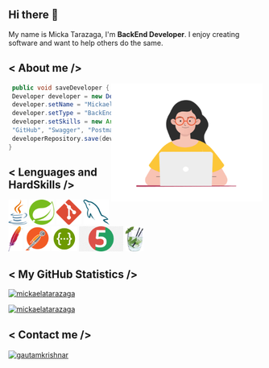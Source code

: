 ## Hi there 👋
My name is Micka Tarazaga, I'm <strong>BackEnd Developer</strong>.
I enjoy creating software and want to help others do the same.

## < About me />

<img align="right" width="300" src="https://github.com/mickaelatarazaga/mickaelatarazaga/blob/main/assets/image/womandeveloper1.gif?raw=true" />

```java
 public void saveDeveloper {
 Developer developer = new Developer();
 developer.setName = "Mickaela Tarazaga";
 developer.setType = "BackEnd";
 developer.setSkills = new ArrayList<>(Arrays.asList("Java", "Spring", "MySql", 
 "GitHub", "Swagger", "Postman", "Maven", "Hibernate", "Junit", "Mockito"));
 developerRepository.save(developer);
}
```
## < Lenguages and HardSkills />

<code><img height="50" src="https://github.com/mickaelatarazaga/mickaelatarazaga/blob/main/assets/image/Java.png?raw=true"></code>
<code><img height="50" src="https://github.com/mickaelatarazaga/mickaelatarazaga/blob/main/assets/image/Spring.png?raw=true"></code>
<code><img height="50" src="https://github.com/mickaelatarazaga/mickaelatarazaga/blob/main/assets/image/Git.png?raw=true"></code>
<code><img height="50" src="https://github.com/mickaelatarazaga/mickaelatarazaga/blob/main/assets/image/MySql.png?raw=true"></code>
<code><img height="50" src="https://github.com/mickaelatarazaga/mickaelatarazaga/blob/main/assets/image/Maven.png?raw=true"></code>
<code><img height="50" src="https://github.com/mickaelatarazaga/mickaelatarazaga/blob/main/assets/image/Postman.png?raw=true"></code>
<code><img height="50" src="https://github.com/mickaelatarazaga/mickaelatarazaga/blob/main/assets/image/Swagger.png?raw=true"></code>
<code><img height="50" src="https://github.com/mickaelatarazaga/mickaelatarazaga/blob/main/assets/image/Junit.png?raw=true"></code>
<code><img height="50" src="https://github.com/mickaelatarazaga/mickaelatarazaga/blob/main/assets/image/Mockito.png?raw=true"></code>

## < My GitHub Statistics />

[![mickaelatarazaga](https://github-readme-stats.vercel.app/api?username=mickaelatarazaga&theme=default&show_icons=true)](https://github.com/mickaelatarazaga/) 

[![mickaelatarazaga](https://github-readme-stats.vercel.app/api/top-langs/?username=mickaelatarazaga&hide=html&layout=compact&theme=default)](https://github.com/mickaelatarazaga/)


## < Contact me />
<p align="left">
<a href="https://www.linkedin.com/in/mickaelatarazaga/" target="blank"><img align="center" src="https://github.com/mickaelatarazaga/mickaelatarazaga/blob/main/assets/image/Linkdin.png?raw=true" alt="gautamkrishnar" height="30" width="40" /></a>
